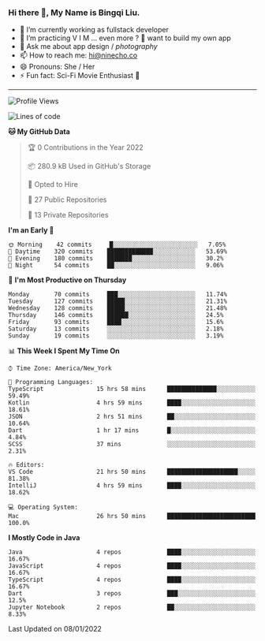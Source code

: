 ### Hi there 👋, My Name is Bingqi Liu.

- 🔭 I’m currently working as fullstack developer
- 🌱 I’m practicing V I M ... even more ? 🤨 want to build my own app
- 💬 Ask me about app design / *photography*
- 📫 How to reach me: hi@ninecho.co
- 😄 Pronouns: She / Her
- ⚡ Fun fact: Sci-Fi Movie Enthusiast 🚀

---

<!--START_SECTION:waka-->
![Profile Views](http://img.shields.io/badge/Profile%20Views-29-blue)

![Lines of code](https://img.shields.io/badge/From%20Hello%20World%20I%27ve%20Written-821%20Thousand%20lines%20of%20code-blue)

**🐱 My GitHub Data** 

> 🏆 0 Contributions in the Year 2022
 > 
> 📦 280.9 kB Used in GitHub's Storage 
 > 
> 💼 Opted to Hire
 > 
> 📜 27 Public Repositories 
 > 
> 🔑 13 Private Repositories  
 > 
**I'm an Early 🐤** 

```text
🌞 Morning    42 commits     █░░░░░░░░░░░░░░░░░░░░░░░░   7.05% 
🌆 Daytime    320 commits    █████████████░░░░░░░░░░░░   53.69% 
🌃 Evening    180 commits    ███████░░░░░░░░░░░░░░░░░░   30.2% 
🌙 Night      54 commits     ██░░░░░░░░░░░░░░░░░░░░░░░   9.06%

```
📅 **I'm Most Productive on Thursday** 

```text
Monday       70 commits     ███░░░░░░░░░░░░░░░░░░░░░░   11.74% 
Tuesday      127 commits    █████░░░░░░░░░░░░░░░░░░░░   21.31% 
Wednesday    128 commits    █████░░░░░░░░░░░░░░░░░░░░   21.48% 
Thursday     146 commits    ██████░░░░░░░░░░░░░░░░░░░   24.5% 
Friday       93 commits     ████░░░░░░░░░░░░░░░░░░░░░   15.6% 
Saturday     13 commits     ░░░░░░░░░░░░░░░░░░░░░░░░░   2.18% 
Sunday       19 commits     ░░░░░░░░░░░░░░░░░░░░░░░░░   3.19%

```


📊 **This Week I Spent My Time On** 

```text
⌚︎ Time Zone: America/New_York

💬 Programming Languages: 
TypeScript               15 hrs 58 mins      ██████████████░░░░░░░░░░░   59.49% 
Kotlin                   4 hrs 59 mins       ████░░░░░░░░░░░░░░░░░░░░░   18.61% 
JSON                     2 hrs 51 mins       ██░░░░░░░░░░░░░░░░░░░░░░░   10.64% 
Dart                     1 hr 17 mins        █░░░░░░░░░░░░░░░░░░░░░░░░   4.84% 
SCSS                     37 mins             ░░░░░░░░░░░░░░░░░░░░░░░░░   2.31%

🔥 Editors: 
VS Code                  21 hrs 50 mins      ████████████████████░░░░░   81.38% 
IntelliJ                 4 hrs 59 mins       ████░░░░░░░░░░░░░░░░░░░░░   18.62%

💻 Operating System: 
Mac                      26 hrs 50 mins      █████████████████████████   100.0%

```

**I Mostly Code in Java** 

```text
Java                     4 repos             ████░░░░░░░░░░░░░░░░░░░░░   16.67% 
JavaScript               4 repos             ████░░░░░░░░░░░░░░░░░░░░░   16.67% 
TypeScript               4 repos             ████░░░░░░░░░░░░░░░░░░░░░   16.67% 
Dart                     3 repos             ███░░░░░░░░░░░░░░░░░░░░░░   12.5% 
Jupyter Notebook         2 repos             ██░░░░░░░░░░░░░░░░░░░░░░░   8.33%

```



 Last Updated on 08/01/2022
<!--END_SECTION:waka-->
